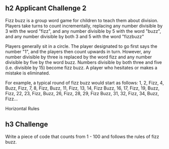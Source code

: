 ## h2 Applicant Challenge 2
Fizz buzz is a group word game for children to teach them about division.
Players take turns to count incrementally, replacing any number divisible by 3 with the word "fizz", and any number divisible by 5 with the word "buzz", and any number divisible by both 3 and 5 with the word "fizzbuzz"

Players generally sit in a circle. 
The player designated to go first says the number "1", and the players then count upwards in turn. 
However, any number divisible by three is replaced by the word fizz and any number divisible by five by the word buzz. 
Numbers divisible by both three and five (i.e. divisible by 15) become fizz buzz. 
A player who hesitates or makes a mistake is eliminated.

For example, a typical round of fizz buzz would start as follows:
1, 2, Fizz, 4, Buzz, Fizz, 7, 8, Fizz, Buzz, 11, Fizz, 13, 14, Fizz Buzz, 16, 17, Fizz, 19, Buzz, Fizz, 22, 23, Fizz, Buzz, 26, Fizz, 28, 29, Fizz Buzz, 31, 32, Fizz, 34, Buzz, Fizz...

Horizontal Rules

## h3 Challenge
Write a piece of code that counts from 1 - 100 and follows the rules of fizz buzz.